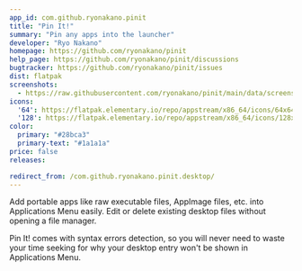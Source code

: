 ```yaml
---
app_id: com.github.ryonakano.pinit
title: "Pin It!"
summary: "Pin any apps into the launcher"
developer: "Ryo Nakano"
homepage: https://github.com/ryonakano/pinit
help_page: https://github.com/ryonakano/pinit/discussions
bugtracker: https://github.com/ryonakano/pinit/issues
dist: flatpak
screenshots:
  - https://raw.githubusercontent.com/ryonakano/pinit/main/data/screenshot-welcome-view.png
icons:
  '64': https://flatpak.elementary.io/repo/appstream/x86_64/icons/64x64/com.github.ryonakano.pinit.png
  '128': https://flatpak.elementary.io/repo/appstream/x86_64/icons/128x128/com.github.ryonakano.pinit.png
color:
  primary: "#28bca3"
  primary-text: "#1a1a1a"
price: false
releases:

redirect_from: /com.github.ryonakano.pinit.desktop/
---
```


<p>Add portable apps like raw executable files, AppImage files, etc. into Applications Menu easily. Edit or delete existing desktop files without opening a file manager.</p>
<p>Pin It! comes with syntax errors detection, so you will never need to waste your time seeking for why your desktop entry won't be shown in Applications Menu.</p>